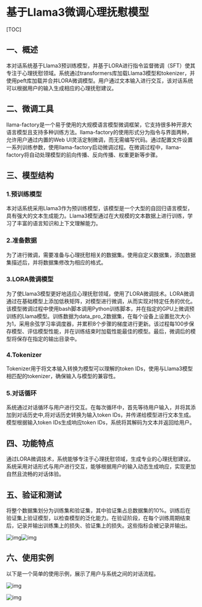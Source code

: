 # 基于Llama3微调心理抚慰模型

[TOC]

## 一、概述

本对话系统基于Llama3预训练模型，并基于LORA进行指令监督微调（SFT）使其专注于心理抚慰领域。系统通过transformers库加载Llama3模型和tokenizer，并使用peft库加载并合并LORA微调模型。用户通过文本输入进行交互，该对话系统可以根据用户的输入生成相应的心理抚慰建议。



## 二、微调工具

llama-factory是一个易于使用的大规模语言模型微调框架，它支持很多种开源大语言模型且支持多种训练方法。llama-factory的使用形式分为指令与界面两种，允许用户通过内置的Web UI灵活定制微调，而无需编写代码。通过配置文件设置一系列训练参数，使用llama-factory启动微调过程。在微调过程中，llama-factory将自动处理模型的前向传播、反向传播、权重更新等步骤。

## 三、模型结构

### 1.预训练模型

本对话系统采用Llama3作为预训练模型，该模型是一个大型的自回归语言模型，具有强大的文本生成能力。Llama3模型通过在大规模的文本数据上进行训练，学习了丰富的语言知识和上下文理解能力。

### 2.准备数据

为了进行微调，需要准备与心理抚慰相关的数据集。使用自定义数据集，添加数据集描述后，并将数据集修改为相应的格式。

### 3.LORA微调模型

为了使Llama3模型更好地适应心理抚慰领域，使用了LORA微调技术。LORA微调通过在基础模型上添加低秩矩阵，对模型进行微调，从而实现对特定任务的优化。该模型微调过程中使用bash脚本调用Python训练脚本，并在指定的GPU上微调预训练的Llama模型。训练数据为data_pro_2数据集，在每个设备上设置批次大小为1，采用余弦学习率调度器，并累积8个步骤的梯度进行更新。该过程每100步保存模型、评估模型性能，并在训练结束时加载性能最佳的模型。最后，微调后的模型将保存在指定的输出目录中。

### 4.Tokenizer

Tokenizer用于将文本输入转换为模型可以理解的token IDs，使用与Llama3模型相匹配的tokenizer，确保输入与模型的兼容性。

### 5.对话循环

系统通过对话循环与用户进行交互。在每次循环中，首先等待用户输入，并将其添加到对话历史中,将对话历史转换为输入token IDs，并传递给模型进行文本生成。模型根据输入token IDs生成响应token IDs，系统将其解码为文本并返回给用户。

## 四、功能特点

通过LORA微调技术，系统能够专注于心理抚慰领域，生成专业的心理抚慰建议。系统采用对话形式与用户进行交互，能够根据用户的输入动态生成响应，实现更加自然且流畅的对话体验。

## 五、验证和测试

将整个数据集划分为训练集和验证集，其中验证集占总数据集的10%。训练后在验证集上验证模型，以检查模型的泛化能力。在验证阶段，在每个训练周期结束后，记录并输出训练集上的损失、验证集上的损失。这些指标会被记录并输出。

![img](file:///C:\Users\14353\AppData\Local\Temp\ksohtml28516\wps1.jpg)![img](file:///C:\Users\14353\AppData\Local\Temp\ksohtml28516\wps2.jpg) 

## 六、使用实例

以下是一个简单的使用示例，展示了用户与系统之间的对话流程。

![img](file:///C:\Users\14353\AppData\Local\Temp\ksohtml28516\wps3.jpg) 

![img](file:///C:\Users\14353\AppData\Local\Temp\ksohtml28516\wps4.jpg) 

 